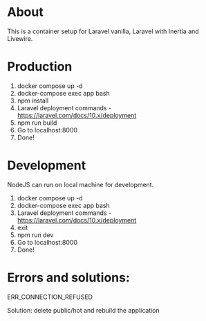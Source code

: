 # About

This is a container setup for Laravel vanilla, Laravel with Inertia and Livewire.

# Production

1. docker compose up -d
2. docker-compose exec app bash
3. npm install
4. Laravel deployment commands - https://laravel.com/docs/10.x/deployment
5. npm run build
6. Go to localhost:8000
7. Done!

# Development

NodeJS can run on local machine for development.

1. docker compose up -d
2. docker-compose exec app bash
3. Laravel deployment commands - https://laravel.com/docs/10.x/deployment
4. exit 
5. npm run dev
6. Go to localhost:8000
7. Done!

# Errors and solutions:

<p>ERR_CONNECTION_REFUSED</p>
<p>Solution: delete public/hot and rebuild the application</p>






